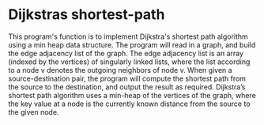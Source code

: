 # Dijkstras shortest-path

This program's function is to implement Dijkstra's shortest path algorithm using a min heap data structure. The program will read in a graph, and build the edge adjacency list of the graph. The edge adjacency list is an array (indexed by the vertices) of singularly linked lists, where the list according to a node v denotes the outgoing neighbors of node v. When given a source-destination pair, the program will compute the shortest path from the source to the destination, and output the result as required. Dijkstra’s shortest path algorithm uses a min-heap of the vertices of the graph, where the key value at a node is the currently known distance from the source to the given node.
